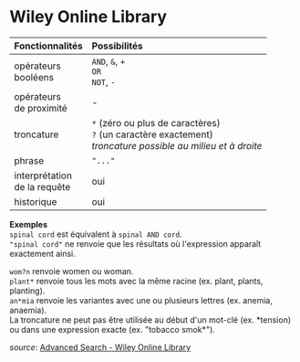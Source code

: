 # Wiley Online Library

| Fonctionnalités | Possibilités |
| :-------- | :---- |
| opérateurs<br/>booléens | `AND`, `&`, `+`<br/>`OR`<br/>`NOT`, `-` |
| opérateurs<br/>de proximité | - |
| troncature | `*` (zéro ou plus de caractères)<br/>`?` (un caractère exactement)<br/>*troncature possible au milieu et à droite* |
| phrase | `"..."` |
| interprétation<br/>de la requête | oui |
| historique | oui |

**Exemples**   
`spinal cord` est équivalent à `spinal AND cord`.   
`"spinal cord"` ne renvoie que les résultats où l'expression apparaît exactement ainsi.   

`wom?n` renvoie women ou woman.   
`plant*` renvoie tous les mots avec la même racine (ex. plant, plants, planting).   
`an*mia` renvoie les variantes avec une ou plusieurs lettres (ex. anemia, anaemia).   
La troncature ne peut pas être utilisée au début d'un mot-clé (ex. \*tension) ou dans une expression exacte (ex. "tobacco smok\*").

*source*: [Advanced Search - Wiley Online Library](https://onlinelibrary.wiley.com/search/advanced)
